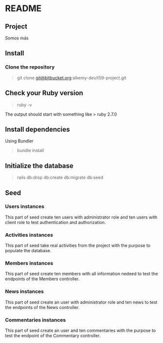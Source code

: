 # README

## Project

Somos más

## Install

### Clone the repository

> git clone git@bitbucket.org:alkemy-dev/t59-project.git

## Check your Ruby version

> ruby -v

The output should start with something like > ruby 2.7.0

## Install dependencies

Using Bundler

> bundle install

## Initialize the database

> rails db:drop db:create db:migrate db:seed

## Seed

### Users instances

This part of seed create ten users with administrator role and ten users with client role to 
test authentication and authorization.

### Activities instances

This part of seed take real activities from the project with the purpose to populate the database.

### Members instances

This part of seed create ten members with all information nedeed to test the endpoints of the Members controller.

### News instances 

This part of seed create an user with administrator role and ten news to test the endpoints of the News controller.

### Commentaries instances

This part of seed create an user and ten commentaries with the purpose to test the endpoint of the Commentary controller.
